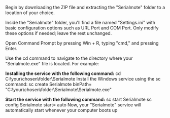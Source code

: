 Begin by downloading the ZIP file and extracting the "Serialmote" folder to a location of your choice.

Inside the "Serialmote" folder, you'll find a file named "Settings.ini" with basic configuration options such as URL Port and COM Port. Only modify these options if needed; leave the rest unchanged.

Open Command Prompt by pressing Win + R, typing "cmd," and pressing Enter.

Use the cd command to navigate to the directory where your "Serialmote.exe" file is located. For example:

**Installing the service with the following command:**
cd C:\your\chosen\folder\Serialmote
Install the Windows service using the sc command:
sc create Serialmote binPath= "C:\your\chosen\folder\Serialmote\Serialmote.exe"

**Start the service with the following command:**
sc start Serialmote
sc config Serialmote start= auto
Now, your "Serialmote" service will automatically start whenever your computer boots up
